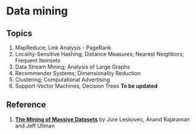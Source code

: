 Data mining
===========

Topics
-------------
1. MapReduce; Link Analysis - PageRank
2. Locality-Sensitive Hashing; Distance Measures; Nearest Neighbors; Frequent Itemsets
3. Data Stream Mining; Analysis of Large Graphs
4. Recommender Systems; Dimensionality Reduction
5. Clustering; Computational Advertising
6. Support-Vector Machines; Decision Trees
**To be updated**

Reference
----------------
1. **[The Mining of Massive Datasets](http://mmds.org/)** by Jure Leskovec, Anand Rajaraman and Jeff Ullman
